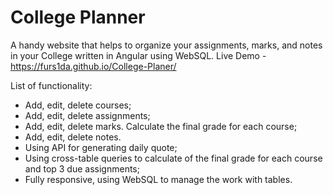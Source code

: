 # College Planner
A handy website that helps to organize your assignments, marks, and notes in your College written in Angular using WebSQL.
Live Demo - https://furs1da.github.io/College-Planer/

List of functionality:

- Add, edit, delete courses;
- Add, edit, delete assignments;
- Add, edit, delete marks. Calculate the final grade for each course;
- Add, edit, delete notes.
- Using API for generating daily quote;
- Using cross-table queries to calculate of the final grade for each course and top 3 due assignments; 
- Fully responsive, using WebSQL to manage the work with tables.

